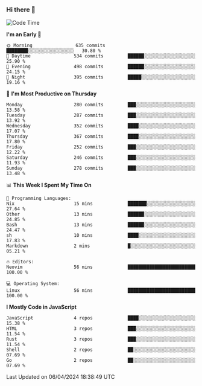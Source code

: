 ### Hi there 👋
<!--START_SECTION:waka-->
![Code Time](http://img.shields.io/badge/Code%20Time-300%20hrs%2032%20mins-blue)

**I'm an Early 🐤** 

```text
🌞 Morning                635 commits         ████████░░░░░░░░░░░░░░░░░   30.80 % 
🌆 Daytime                534 commits         ██████░░░░░░░░░░░░░░░░░░░   25.90 % 
🌃 Evening                498 commits         ██████░░░░░░░░░░░░░░░░░░░   24.15 % 
🌙 Night                  395 commits         █████░░░░░░░░░░░░░░░░░░░░   19.16 % 
```
📅 **I'm Most Productive on Thursday** 

```text
Monday                   280 commits         ███░░░░░░░░░░░░░░░░░░░░░░   13.58 % 
Tuesday                  287 commits         ███░░░░░░░░░░░░░░░░░░░░░░   13.92 % 
Wednesday                352 commits         ████░░░░░░░░░░░░░░░░░░░░░   17.07 % 
Thursday                 367 commits         ████░░░░░░░░░░░░░░░░░░░░░   17.80 % 
Friday                   252 commits         ███░░░░░░░░░░░░░░░░░░░░░░   12.22 % 
Saturday                 246 commits         ███░░░░░░░░░░░░░░░░░░░░░░   11.93 % 
Sunday                   278 commits         ███░░░░░░░░░░░░░░░░░░░░░░   13.48 % 
```


📊 **This Week I Spent My Time On** 

```text
💬 Programming Languages: 
Nix                      15 mins             ███████░░░░░░░░░░░░░░░░░░   27.64 % 
Other                    13 mins             ██████░░░░░░░░░░░░░░░░░░░   24.85 % 
Bash                     13 mins             ██████░░░░░░░░░░░░░░░░░░░   24.47 % 
sh                       10 mins             ████░░░░░░░░░░░░░░░░░░░░░   17.83 % 
Markdown                 2 mins              █░░░░░░░░░░░░░░░░░░░░░░░░   05.21 % 

🔥 Editors: 
Neovim                   56 mins             █████████████████████████   100.00 % 

💻 Operating System: 
Linux                    56 mins             █████████████████████████   100.00 % 
```

**I Mostly Code in JavaScript** 

```text
JavaScript               4 repos             ████░░░░░░░░░░░░░░░░░░░░░   15.38 % 
HTML                     3 repos             ███░░░░░░░░░░░░░░░░░░░░░░   11.54 % 
Rust                     3 repos             ███░░░░░░░░░░░░░░░░░░░░░░   11.54 % 
Shell                    2 repos             ██░░░░░░░░░░░░░░░░░░░░░░░   07.69 % 
Go                       2 repos             ██░░░░░░░░░░░░░░░░░░░░░░░   07.69 % 
```




 Last Updated on 06/04/2024 18:38:49 UTC
<!--END_SECTION:waka-->

<!--
**YoganshSharma/YoganshSharma** is a ✨ _special_ ✨ repository because its `README.md` (this file) appears on your GitHub profile.

Here are some ideas to get you started:

- 🔭 I’m currently working on ...
- 🌱 I’m currently learning ...
- 👯 I’m looking to collaborate on ...
- 🤔 I’m looking for help with ...
- 💬 Ask me about ...
- 📫 How to reach me: ...
- 😄 Pronouns: ...
- ⚡ Fun fact: ...
-->

